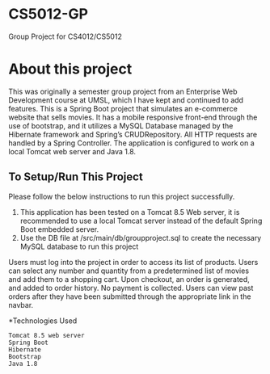 # CS5012-GP
Group Project for CS4012/CS5012

# About this project

  This was originally a semester group project from an Enterprise Web Development course at UMSL, which I have kept and continued to add features. This is a Spring Boot project that simulates an e-commerce website that sells movies. It has a mobile responsive front-end through the use of bootstrap, and it utilizes a MySQL Database managed by the Hibernate framework and Spring’s CRUDRepository. All HTTP requests are handled by a Spring Controller. The application is configured to work on a local Tomcat web server and Java 1.8.
  
## To Setup/Run This Project


  Please follow the below instructions to run this project successfully.
  1. This application has been tested on a Tomcat 8.5 Web server, it is recommended to use a local Tomcat server instead of the default Spring Boot embedded server.
  2. Use the DB file at /src/main/db/groupproject.sql to create the necessary MySQL database to run this project
  
  Users must log into the project in order to access its list of products. Users can select any number and quantity from a predetermined list of movies and add them to a shopping cart. Upon checkout, an order is generated, and added to order history. No payment is collected. Users can view past orders after they have been submitted through the appropriate link in the navbar.


  *Technologies Used

    Tomcat 8.5 web server
    Spring Boot
    Hibernate
    Bootstrap
    Java 1.8
